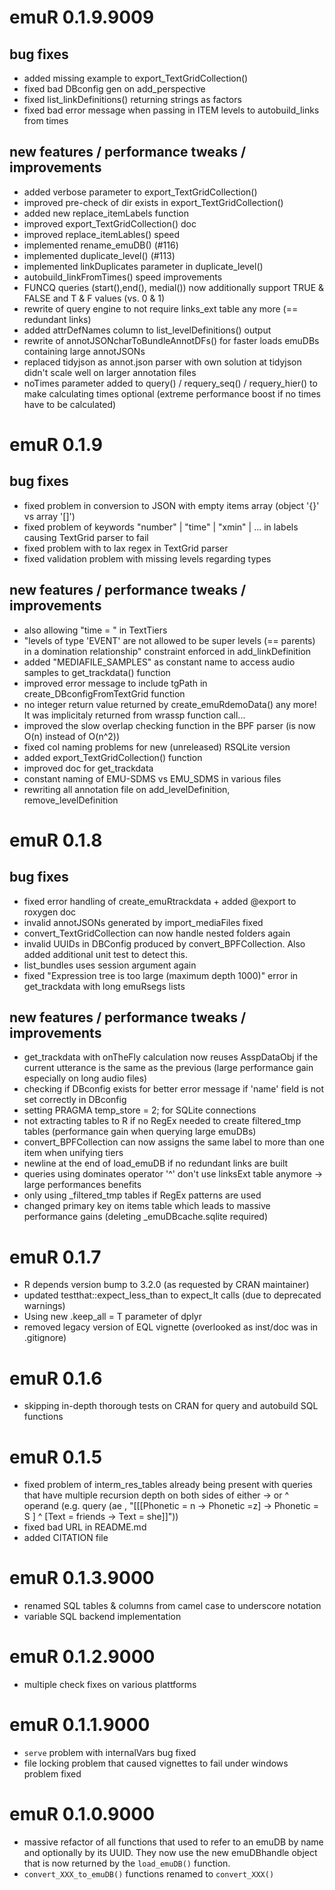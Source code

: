 # emuR 0.1.9.9009

## bug fixes

* added missing example to export\_TextGridCollection()
* fixed bad DBconfig gen on add_perspective
* fixed list\_linkDefinitions() returning strings as factors
* fixed bad error message when passing in ITEM levels to autobuild_links from times

## new features / performance tweaks / improvements

* added verbose parameter to export\_TextGridCollection()
* improved pre-check of dir exists in export\_TextGridCollection()
* added new replace\_itemLabels function
* improved export\_TextGridCollection() doc
* improved replace_itemLables() speed
* implemented rename\_emuDB() (\#116)
* implemented duplicate\_level() (\#113)
* implemented linkDuplicates parameter in duplicate\_level()
* autobuild\_linkFromTimes() speed improvements
* FUNCQ queries (start(),end(), medial()) now additionally support TRUE & FALSE and T & F values (vs. 0 & 1) 
* rewrite of query engine to not require links_ext table any more (== redundant links)
* added attrDefNames column to list\_levelDefinitions() output
* rewrite of annotJSONcharToBundleAnnotDFs() for faster loads emuDBs containing large annotJSONs
* replaced tidyjson as annot.json parser with own solution at tidyjson didn't scale well on larger annotation files
* noTimes parameter added to query() / requery\_seq() / requery\_hier() to make calculating times optional (extreme performance boost if no times have to be calculated)

# emuR 0.1.9

## bug fixes

* fixed problem in conversion to JSON with empty items array (object '{}' vs array '[]')
* fixed problem of keywords "number" | "time" | "xmin" | ... in labels causing TextGrid parser to fail
* fixed problem with to lax regex in TextGrid parser
* fixed validation problem with missing levels regarding types

## new features / performance tweaks / improvements

* also allowing "time = " in TextTiers
* "levels of type 'EVENT' are not allowed to be super levels (== parents) in a domination relationship" constraint enforced in add_linkDefinition
* added "MEDIAFILE\_SAMPLES" as constant name to access audio samples to get\_trackdata() function
* improved error message to include tgPath in create_DBconfigFromTextGrid function
* no integer return value returned by create_emuRdemoData() any more! It was implicitaly returned from wrassp function call...
* improved the slow overlap checking function in the BPF parser (is now O(n) instead of O(n^2))
* fixed col naming problems for new (unreleased) RSQLite version
* added export_TextGridCollection() function
* improved doc for get_trackdata
* constant naming of EMU-SDMS vs EMU_SDMS in various files
* rewriting all annotation file on add\_levelDefinition, remove\_levelDefinition 

# emuR 0.1.8

## bug fixes

* fixed error handling of create_emuRtrackdata + added @export to roxygen doc
* invalid annotJSONs generated by import_mediaFiles fixed
* convert_TextGridCollection can now handle nested folders again
* invalid UUIDs in DBConfig produced by convert_BPFCollection. Also added additional unit test to detect this.
* list_bundles uses session argument again
* fixed "Expression tree is too large (maximum depth 1000)" error in get_trackdata with long emuRsegs lists

## new features / performance tweaks / improvements

* get_trackdata with onTheFly calculation now reuses AsspDataObj if the current utterance is the same as the previous (large performance gain especially on long audio files)
* checking if DBconfig exists for better error message if 'name' field is not set correctly in DBconfig
* setting PRAGMA temp_store = 2; for SQLite connections
* not extracting tables to R if no RegEx needed to create filtered_tmp tables (performance gain when querying large emuDBs)
* convert_BPFCollection can now assigns the same label to more than one item when unifying tiers
* newline at the end of load_emuDB if no redundant links are built
* queries using dominates operator '^' don't use linksExt table anymore -> large performances benefits 
* only using \_filtered\_tmp tables if RegEx patterns are used
* changed primary key on items table which leads to massive performance gains (deleting _emuDBcache.sqlite required)

# emuR 0.1.7

* R depends version bump to 3.2.0 (as requested by CRAN maintainer)
* updated testthat::expect\_less\_than to expect\_lt calls (due to deprecated warnings)
* Using new .keep_all = T parameter of dplyr
* removed legacy version of EQL vignette (overlooked as inst/doc was in .gitignore)

# emuR 0.1.6

* skipping in-depth thorough tests on CRAN for query and autobuild SQL functions 

# emuR 0.1.5

* fixed problem of interm\_res\_tables already being present with queries that have multiple recursion depth on both sides
of either -> or ^ operand (e.g. query (ae ,  "[[[Phonetic = n -> Phonetic =z] -> Phonetic = S ] ^ [Text = friends -> Text = she]]")) 
* fixed bad URL in README.md
* added CITATION file


# emuR 0.1.3.9000

* renamed SQL tables & columns from camel case to underscore notation 
* variable SQL backend implementation

# emuR 0.1.2.9000

* multiple check fixes on various plattforms

# emuR 0.1.1.9000

* `serve` problem with internalVars bug fixed
* file locking problem that caused vignettes to fail under windows problem fixed

# emuR 0.1.0.9000

* massive refactor of all functions that used to refer to an emuDB by 
  name and optionally by its UUID. They now use the new emuDBhandle object
  that is now returned by the `load_emuDB()` function.
* `convert_XXX_to_emuDB()` functions renamed to `convert_XXX()`